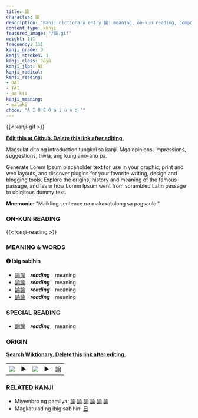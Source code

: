 ```yaml
---
title: 諭
character: 諭
description: "Kanji dictionary entry 諭: meaning, on-kun reading, compounds, origin, related kanji"
content_type: kanji
featured_image: "/諭.gif"
weight: 111
frequency: 111
kanji_grade: 9
kanji_strokes: 1
kanji_class: Jōyō
kanji_jlpt: N1
kanji_radical: 
kanji_reading: 
- DAI
- TAI
- oo-kii
kanji_meaning:
- malaki
chōon: "Ā Ī Ū Ē Ō ā ī ū ē ō ’"
---
```

[//]: # (Don't edit the line below. Kanji animated GIF code is automatically generated.)
{{< kanji-gif >}}

[//]: # (Edit below this line.)

**[Edit this at Github. Delete this link after editing.](https://github.com/tim0g/tim/tree/main/content/kanji/諭/index.md)**

Magsulat dito ng introduction tungkol sa kanji. Mga opinions, impressions, suggestions, trivia, ang kung ano-ano pa.

Generate Lorem Ipsum placeholder text for use in your graphic, print and web layouts, and discover plugins for your favorite writing, design and blogging tools. Explore the origins, history and meaning of the famous passage, and learn how Lorem Ipsum went from scrambled Latin passage to ubiqitous dummy text.
 
**Mnemonic:** "Maikling sentence na makakatulong sa pagsaulo."

### ON-KUN READING

[//]: # (Don't edit the line below. ON-KUN READING code is automatically generated.)
{{< kanji-reading >}}

### MEANING & WORDS

#### ➊ **Ibig sabihin**
  - [諭](../諭)[諭](../諭)　***reading***　meaning
  - [諭](../諭)[諭](../諭)　***reading***　meaning
  - [諭](../諭)[諭](../諭)　***reading***　meaning
  - [諭](../諭)[諭](../諭)　***reading***　meaning

### SPECIAL READING
  - [諭](../諭)[諭](../諭)　***reading***　meaning

### ORIGIN

**[Search Wiktionary. Delete this link after editing.](https://wiktionary.org/wiki/諭)**
<table class="kanji-table"><tr><td>
<img src="60px-諭-bronze.svg.png">
</td><td>▶</td><td>
<img src="60px-諭-oracle.svg.png">
</td><td>▶</td>
<td class="kanji-origin">諭</td>
</tr></table>

### RELATED KANJI
- Miyembro ng pamilya: [諭](../諭) [諭](../諭) [諭](../諭) [諭](../諭) [諭](../諭) [諭](../諭)
- Magkatulad ng ibig sabihin: [日](../日)
